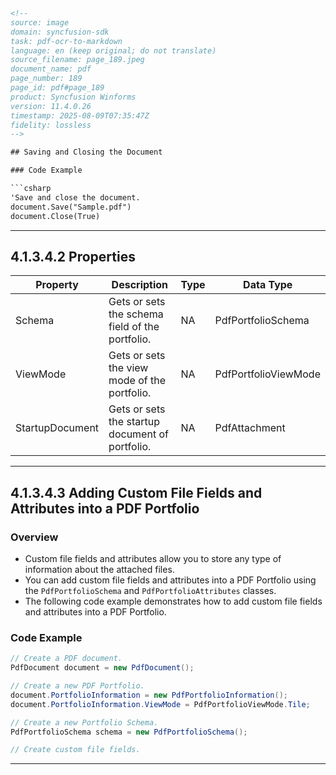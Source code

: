 ```html
<!-- 
source: image
domain: syncfusion-sdk
task: pdf-ocr-to-markdown
language: en (keep original; do not translate)
source_filename: page_189.jpeg
document_name: pdf
page_number: 189
page_id: pdf#page_189
product: Syncfusion Winforms
version: 11.4.0.26
timestamp: 2025-08-09T07:35:47Z
fidelity: lossless
-->

## Saving and Closing the Document

### Code Example

```csharp
'Save and close the document.
document.Save("Sample.pdf")
document.Close(True)
```

---

## 4.1.3.4.2 Properties

| Property         | Description                                               | Type | Data Type                |
|------------------|-----------------------------------------------------------|------|---------------------------|
| Schema           | Gets or sets the schema field of the portfolio.           | NA   | PdfPortfolioSchema       |
| ViewMode         | Gets or sets the view mode of the portfolio.              | NA   | PdfPortfolioViewMode     |
| StartupDocument   | Gets or sets the startup document of portfolio.           | NA   | PdfAttachment            |

---

## 4.1.3.4.3 Adding Custom File Fields and Attributes into a PDF Portfolio

### Overview
- Custom file fields and attributes allow you to store any type of information about the attached files.
- You can add custom file fields and attributes into a PDF Portfolio using the `PdfPortfolioSchema` and `PdfPortfolioAttributes` classes.
- The following code example demonstrates how to add custom file fields and attributes into a PDF Portfolio.

### Code Example

```csharp
// Create a PDF document.
PdfDocument document = new PdfDocument();

// Create a new PDF Portfolio.
document.PortfolioInformation = new PdfPortfolioInformation();
document.PortfolioInformation.ViewMode = PdfPortfolioViewMode.Tile;

// Create a new Portfolio Schema.
PdfPortfolioSchema schema = new PdfPortfolioSchema();

// Create custom file fields.
```

---

<!-- tags: [pdf-portfolio, custom-fields, attributes, syncfusion-winforms, pdfdocument, portfolioinformation, viewmode] keywords: [custom file fields, attributes, pdf portfolio, schema, view mode, startup document, document save, document close] -->
```